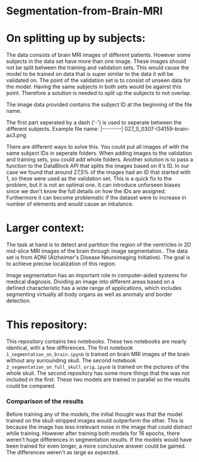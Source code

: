 # Segmentation-from-Brain-MRI
On splitting up by subjects:
================================

The data consists of brain MRI images of different patients. However some subjects in the data set have more than one image. These images should not be split between the training and validation sets. This would cause the model to be trained on data that is super similar to the data it will be validated on. The point of the validation set is to consist of unseen data for the model. Having the same subjects in both sets would be against this point. Therefore a solution is needed to split up the subjects to not overlap. 

The image data provided contains the subject ID at the beginning of the file name. 


The first part seperated by a dash ('-') is used to seperate between the different subjects.
Example file name:
|--------|
027_S_0307-I34159-brain-ax3.png


There are different ways to solve this. You could put all images of with the same subject IDs in seperate folders. When adding images to the validation and training sets, you could add whole folders. 
Another solution is to pass a function to the DataBlock API that splits the images based on it's ID. In our case we found that around 27,5% of the images had an ID that started with 1, so these were used as the validation set. This is a quick fix to the problem, but it is not an optimal one. It can introduce unforseen biases since we don't know the full details on how the IDs are assigned. Furthermore it can become problematic if the dataset were to increase in number of elements and would cause an inbalance. 


Larger context: 
===================================
The task at hand is to detect  and partition the region of the ventricles in 2D mid-slice MRI images of the brain through image segmentation.. The data set is from ADNI (Alzheimer's Disease Neuroimaging Initiative). The goal is to achieve precise localization of this region. 

Image segmentation has an important role in computer-aided systems for medical diagnosis. Dividing an image into different areas based on a defined characteristic has a wide range of applications, which includes segmenting virtually all body organs as well as anomaly and border detection.


This repository:
===================================

This repository contains two notebooks. These two notebooks are nearly identical, with a few differences. The first notebook `1_segmentation_on_brain.ipynb` is trained on brain MRI images of the brain without any surrounding skull. The second notebook `2_segmentation_on_full_skull_orig.ipynb` is trained on the pictures of the whole skull. The second repository has some more things that the was not included in the first. These two models are trained in parallel so the results could be compared.

### Comparison of the results

Before training any of the models, the initial thought was that the model trained on the skull-stripped images would outperform the other. This is because the image has less irrelevant noise in the image that could distract while training. However after training both models for 16 epochs, there weren't huge differences in segmentation results. If the models would have been trained for even longer, a more conclusive answer could be gained. The differences weren't as large as expected. 



